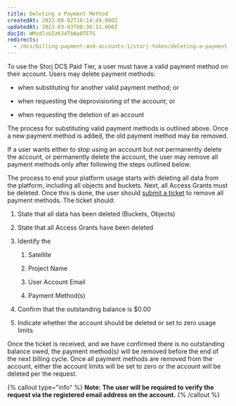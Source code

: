 ```yaml
---
title: Deleting a Payment Method
createdAt: 2022-08-02T16:14:49.000Z
updatedAt: 2023-03-03T08:36:11.000Z
docId: WMzdlxUZzKJ4TbNa8TETG
redirects:
  - /dcs/billing-payment-and-accounts-1/storj-token/deleting-a-payment-method
---
```


To use the Storj DCS Paid Tier, a user must have a valid payment method on their account. Users may delete payment methods: &#x20;

*   when substituting for another valid payment method; or

*   when requesting the deprovisioning of the account; or

*   when requesting the deletion of an account

The process for substituting valid payment methods is outlined above. Once a new payment method is added, the old payment method may be removed.

If a user wants either to stop using an account but not permanently delete the account, or permanently delete the account, the user may remove all payment methods only after following the steps outlined below.

The process to end your platform usage starts with deleting all data from the platform, including all objects and buckets. Next, all Access Grants must be deleted. Once this is done, the user should [submit a ticket](https://supportdcs.storj.io/hc/en-us/requests/new) to remove all payment methods. The ticket should:

1.  State that all data has been deleted (Buckets, Objects)

2.  State that all Access Grants have been deleted

3.  Identify the &#x20;
    1.  Satellite

    2.  Project Name

    3.  User Account Email

    4.  Payment Method(s)

4.  Confirm that the outstanding balance is $0.00

5.  Indicate whether the account should be deleted or set to zero usage limits

Once the ticket is received, and we have confirmed there is no outstanding balance owed, the payment method(s) will be removed before the end of the next billing cycle. Once all payment methods are removed from the account, either the account limits will be set to zero or the account will be deleted per the request.

{% callout type="info"  %} 
**Note: The user will be required to verify the request via the registered email address on the account.**
{% /callout %}

